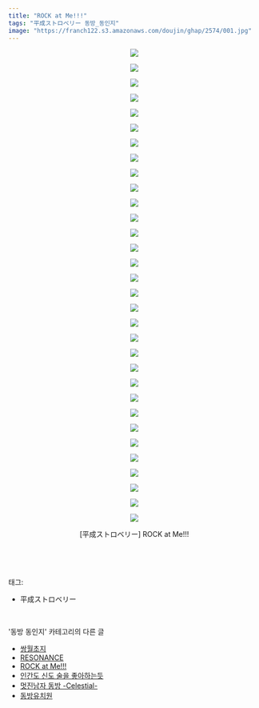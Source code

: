 ```yaml
---
title: "ROCK at Me!!!"
tags: "平成ストロベリー 동방_동인지"
image: "https://franch122.s3.amazonaws.com/doujin/ghap/2574/001.jpg"
---
```

<div class="article">
<p style="text-align: center; clear: none; float: none;"><img src="{{ site.imgserver4 }}/ghap/2574/001.jpg"/></p>
<p style="text-align: center; clear: none; float: none;"><img src="{{ site.imgserver4 }}/ghap/2574/002.jpg"/></p>
<p style="text-align: center; clear: none; float: none;"><img src="{{ site.imgserver4 }}/ghap/2574/003.jpg"/></p>
<p style="text-align: center; clear: none; float: none;"><img src="{{ site.imgserver4 }}/ghap/2574/004.jpg"/></p>
<p style="text-align: center; clear: none; float: none;"><img src="{{ site.imgserver4 }}/ghap/2574/005.jpg"/></p>
<p style="text-align: center; clear: none; float: none;"><img src="{{ site.imgserver4 }}/ghap/2574/006.jpg"/></p>
<p style="text-align: center; clear: none; float: none;"><img src="{{ site.imgserver4 }}/ghap/2574/007.jpg"/></p>
<p style="text-align: center; clear: none; float: none;"><img src="{{ site.imgserver4 }}/ghap/2574/008.jpg"/></p>
<p style="text-align: center; clear: none; float: none;"><img src="{{ site.imgserver4 }}/ghap/2574/009.jpg"/></p>
<p style="text-align: center; clear: none; float: none;"><img src="{{ site.imgserver4 }}/ghap/2574/010.jpg"/></p>
<p style="text-align: center; clear: none; float: none;"><img src="{{ site.imgserver4 }}/ghap/2574/011.jpg"/></p>
<p style="text-align: center; clear: none; float: none;"><img src="{{ site.imgserver4 }}/ghap/2574/012.jpg"/></p>
<p style="text-align: center; clear: none; float: none;"><img src="{{ site.imgserver4 }}/ghap/2574/013.jpg"/></p>
<p style="text-align: center; clear: none; float: none;"><img src="{{ site.imgserver4 }}/ghap/2574/014.jpg"/></p>
<p style="text-align: center; clear: none; float: none;"><img src="{{ site.imgserver4 }}/ghap/2574/015.jpg"/></p>
<p style="text-align: center; clear: none; float: none;"><img src="{{ site.imgserver4 }}/ghap/2574/016.jpg"/></p>
<p style="text-align: center; clear: none; float: none;"><img src="{{ site.imgserver4 }}/ghap/2574/017.jpg"/></p>
<p style="text-align: center; clear: none; float: none;"><img src="{{ site.imgserver4 }}/ghap/2574/018.jpg"/></p>
<p style="text-align: center; clear: none; float: none;"><img src="{{ site.imgserver4 }}/ghap/2574/019.jpg"/></p>
<p style="text-align: center; clear: none; float: none;"><img src="{{ site.imgserver4 }}/ghap/2574/020.jpg"/></p>
<p style="text-align: center; clear: none; float: none;"><img src="{{ site.imgserver4 }}/ghap/2574/021.jpg"/></p>
<p style="text-align: center; clear: none; float: none;"><img src="{{ site.imgserver4 }}/ghap/2574/022.jpg"/></p>
<p style="text-align: center; clear: none; float: none;"><img src="{{ site.imgserver4 }}/ghap/2574/023.jpg"/></p>
<p style="text-align: center; clear: none; float: none;"><img src="{{ site.imgserver4 }}/ghap/2574/024.jpg"/></p>
<p style="text-align: center; clear: none; float: none;"><img src="{{ site.imgserver4 }}/ghap/2574/025.jpg"/></p>
<p style="text-align: center; clear: none; float: none;"><img src="{{ site.imgserver4 }}/ghap/2574/026.jpg"/></p>
<p style="text-align: center; clear: none; float: none;"><img src="{{ site.imgserver4 }}/ghap/2574/027.jpg"/></p>
<p style="text-align: center; clear: none; float: none;"><img src="{{ site.imgserver4 }}/ghap/2574/028.jpg"/></p>
<p style="text-align: center; clear: none; float: none;"><img src="{{ site.imgserver4 }}/ghap/2574/029.jpg"/></p>
<p style="text-align: center; clear: none; float: none;"><img src="{{ site.imgserver4 }}/ghap/2574/030.jpg"/></p>
<p style="text-align: center; clear: none; float: none;"><img src="{{ site.imgserver4 }}/ghap/2574/031.jpg"/></p>
<p style="text-align: center; clear: none; float: none;"><img src="{{ site.imgserver4 }}/ghap/2574/032.jpg"/></p>
<p style="text-align: center; clear: none; float: none;">[平成ストロベリー] ROCK at Me!!!</p>
<p><br/></p>
</div><br/>
<div class="tagTrail">
<p>태그: </p>
<ul>
<li>平成ストロベリー</li>
</ul>
</div><br/>
<div class="another">
<p>'동방 동인지' 카테고리의 다른 글</p>
<ul>
<li><a href="/ghap_2577">쌍월초지</a></li>
<li><a href="/ghap_2575">RESONANCE</a></li>
<li><a href="/ghap_2574">ROCK at Me!!!</a></li>
<li><a href="/ghap_2573">인간도 신도 술을 좋아하는듯</a></li>
<li><a href="/ghap_2572">멋진남자 동방 -Celestial-</a></li>
<li><a href="/ghap_2571">동방유치원</a></li>
</ul>
</div><br/>
<div class="cb_module cb_fluid">
<div class="cb_wrt cb_profile">
</div><!-- commentList close -->
</div><br/>
